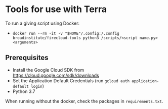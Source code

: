 # Tools for use with Terra

To run a giving script using Docker:

  * `docker run --rm -it -v "$HOME"/.config:/.config broadinstitute/firecloud-tools python3 /scripts/<script name.py> <arguments>`

## Prerequisites
* Install the Google Cloud SDK from https://cloud.google.com/sdk/downloads
* Set the Application Default Credentials (run `gcloud auth application-default login`)
* Python 3.7

When running without the docker, check the packages in `requirements.txt`.